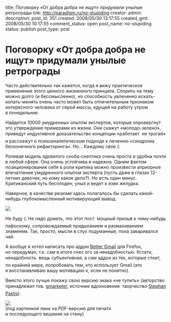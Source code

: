 title: Поговорку «От добра добра не ищут» придумали унылые ретрограды
link: http://paradigm.ru/no-stupiding
creator: admin
description: 
post_id: 351
created: 2008/05/30 13:17:55
created_gmt: 2008/05/30 10:17:55
comment_status: open
post_name: no-stupiding
status: publish
post_type: post

# Поговорку «От добра добра не ищут» придумали унылые ретрограды

Часто действительно так кажется, когда я вижу практическое применение этого ценного жизненного принципа. Спорить на тему можно долго (и бессмысленно), но способность увлеченно искать-копать-менять очень часто может быть отличительным признаком интересного человека от серой массы, едущей на работу утром в понедельник.

Найдется 10000 умудренных опытом экспертов, которые опровергнут это утверждение примерами из жизни. Они скажут «молодо-зелено», приведут индуктивное доказательство концепции «работает  не трогай» и расскажут о психоаналитическом подходе к лечению «синдрома бесконечного рефакторинга». Но... Каждому свое (:

Ролевая модель ядовитого сноба-скептика очень проста и удобна почти в любой сфере. Она очень устойчива и надежна. Одним фактом позиционирования себя в роли критика можно произвести априорное впечатление умудренного опытом эксперта (пусть даже в глазах 12-летних девочек, но кому какое дело?). Но есть один минус. Критиканский путь бесплоден, уныл и ведет к язве желудка.

Наверное, в качестве резюме здесь полагалось бы сделать какой-нибудь глубокомысленный мотивирующий вывод.

[![](http://a.paradigm.ru/2008/05/brenson.png)](http://explore.twitter.com/Mazoo/statuses/779256952)

Не буду (: Не надо думать, что этот пост  мощный призыв к чему-нибудь пафосному, сопровождаемый придыханием и размахиванием знаменем. Так, просто, мысли в слух подуманные, пока заваривался чай.

А вообще я хотел написать про аддон [Better Gmail](https://addons.mozilla.org/en-US/firefox/addon/6076) для Firefox, но передумал, т.к. сам в итоге снес его за ненадобностью. Кстати, ненадобность  вещь субъективная, а сам аддон из тех, которые стоит, по крайней мере, попробовать тем, кто использует Gmail (это я восстанавливаю вашу мотивацию к, если не понятно).

Вместо этого лучше покажу свою версию знака «не тупить» (авторство принадлежит тов. [gmarketer](http://gmarketer.livejournal.com/167287.html); источник вдохновения  творчество [Stephan Pastis](http://www.comics.com/comics/pearls/archive/pearls-20080527.html)).

[![](http://b.paradigm.ru/2008/05/nostupiding.png)](http://b23.ru/y6z)  
(под картинкой линк на PDF-версию для печати  
и последующего вешания на стену)